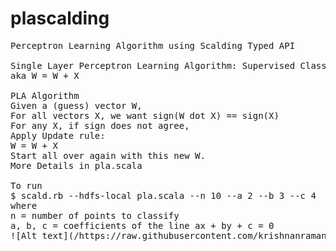 plascalding
===========
<pre>
Perceptron Learning Algorithm using Scalding Typed API

Single Layer Perceptron Learning Algorithm: Supervised Classification
aka W = W + X

PLA Algorithm
Given a (guess) vector W,
For all vectors X, we want sign(W dot X) == sign(X)
For any X, if sign does not agree,
Apply Update rule:
W = W + X
Start all over again with this new W.
More Details in pla.scala

To run
$ scald.rb --hdfs-local pla.scala --n 10 --a 2 --b 3 --c 4
where 
n = number of points to classify
a, b, c = coefficients of the line ax + by + c = 0
![Alt text](/https://raw.githubusercontent.com/krishnanraman/plascalding/master/screenshot.png)
